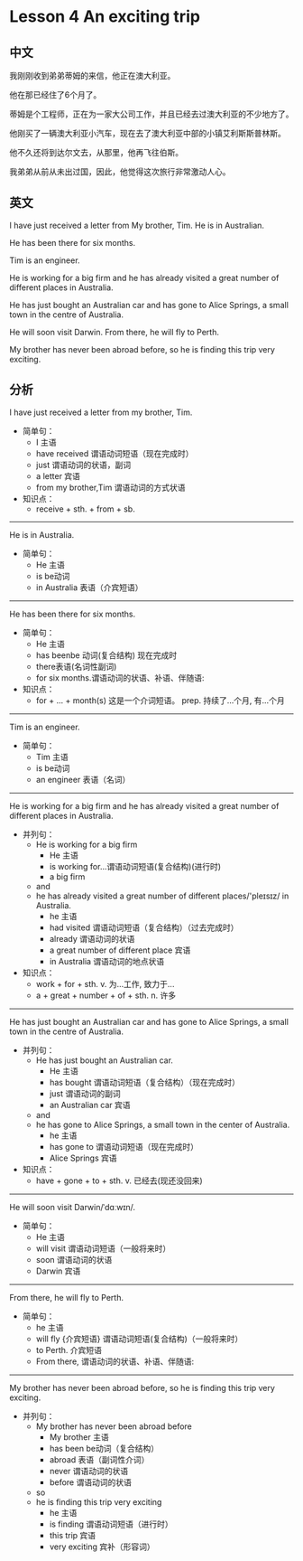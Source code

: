 # Lesson 4 An exciting trip

## 中文

我刚刚收到弟弟蒂姆的来信，他正在澳大利亚。

他在那已经住了6个月了。

蒂姆是个工程师，正在为一家大公司工作，并且已经去过澳大利亚的不少地方了。

他刚买了一辆澳大利亚小汽车，现在去了澳大利亚中部的小镇艾利斯斯普林斯。

他不久还将到达尔文去，从那里，他再飞往伯斯。

我弟弟从前从未出过国，因此，他觉得这次旅行非常激动人心。


## 英文

I have just received a letter from My brother, Tim. He is in Australian.

He has been there for six months.

Tim is an engineer. 

He is working for a big firm and he has already visited a great number of different places in Australia.

He has just bought an Australian car and has gone to Alice Springs, a small town in the centre of Australia.

He will soon visit Darwin. From there, he will fly to Perth.

My brother has never been abroad before, so he is finding this trip very exciting.

## 分析


I have just received a letter from my brother, Tim. 
- 简单句：
  - I 主语
  - have received 谓语动词短语（现在完成时）
  - just 谓语动词的状语，副词
  - a letter 宾语
  - from my brother,Tim 谓语动词的方式状语
- 知识点：
  - receive + sth. + from + sb. 
    
---


He is in Australia. 
- 简单句：
  - He 主语
  - is be动词
  - in Australia 表语（介宾短语）
  
---


He has been there for six months.
- 简单句：
  - He 主语
  - has beenbe 动词(复合结构) 现在完成时
  - there表语(名词性副词) 
  - for six months.谓语动词的状语、补语、伴随语:
- 知识点：
  - for + ... + month(s) 这是一个介词短语。 prep. 持续了...个月, 有...个月
  
---


Tim is an engineer.
- 简单句：
  - Tim 主语
  - is be动词
  - an engineer 表语（名词）
  
---


He is working for a big firm and he has already visited a great number of different places in Australia. 
- 并列句：
  - He is working for a big firm 
    - He 主语
    - is working for...谓语动词短语(复合结构)(进行时)
    - a big firm
  - and
  - he has already visited a great number of different places/'pleɪsɪz/ in Australia.
    - he 主语
    - had visited 谓语动词短语（复合结构）（过去完成时）
    - already 谓语动词的状语
    - a great number of different place 宾语
    - in Australia 谓语动词的地点状语
- 知识点：
  - work + for + sth. v. 为...工作, 致力于...
  - a + great + number + of + sth. n. 许多
    
---


He has just bought an Australian car and has gone to Alice Springs, a small town in the centre of Australia.
- 并列句：
  - He has just bought an Australian car.
    - He 主语
    - has bought 谓语动词短语（复合结构）（现在完成时）
    - just 谓语动词的副词
    - an Australian car 宾语
  - and
  - he has gone to Alice Springs, a small town in the center of Australia.
    - he 主语
    - has gone to 谓语动词短语（现在完成时）
    - Alice Springs 宾语
- 知识点：
  - have + gone + to + sth. v. 已经去(现还没回来)
    
---


He will soon visit Darwin/ˈdɑːwɪn/. 
- 简单句：
  - He 主语
  - will visit 谓语动词短语（一般将来时）
  - soon 谓语动词的状语
  - Darwin 宾语
    
---


From there, he will fly to Perth. 
- 简单句：
  - he 主语
  - will fly {介宾短语} 谓语动词短语(复合结构)（一般将来时）
  - to Perth. 介宾短语
  - From there, 谓语动词的状语、补语、伴随语:
  
---


My brother has never been abroad before, so he is finding this trip very exciting.
- 并列句：
  - My brother has never been abroad before
    - My brother 主语
    - has been be动词（复合结构）
    - abroad 表语（副词性介词）	
    - never 谓语动词的状语
    - before 谓语动词的状语
  - so
  - he is finding this trip very exciting
    - he 主语
    - is finding 谓语动词短语（进行时）
    - this trip 宾语
    - very exciting 宾补（形容词）



